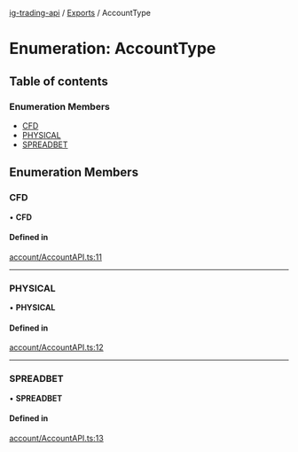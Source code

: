 [ig-trading-api](../README.md) / [Exports](../modules.md) / AccountType

# Enumeration: AccountType

## Table of contents

### Enumeration Members

- [CFD](AccountType.md#cfd)
- [PHYSICAL](AccountType.md#physical)
- [SPREADBET](AccountType.md#spreadbet)

## Enumeration Members

### CFD

• **CFD**

#### Defined in

[account/AccountAPI.ts:11](https://github.com/bennycode/ig-trading-api/blob/0c7d281/src/account/AccountAPI.ts#L11)

---

### PHYSICAL

• **PHYSICAL**

#### Defined in

[account/AccountAPI.ts:12](https://github.com/bennycode/ig-trading-api/blob/0c7d281/src/account/AccountAPI.ts#L12)

---

### SPREADBET

• **SPREADBET**

#### Defined in

[account/AccountAPI.ts:13](https://github.com/bennycode/ig-trading-api/blob/0c7d281/src/account/AccountAPI.ts#L13)
